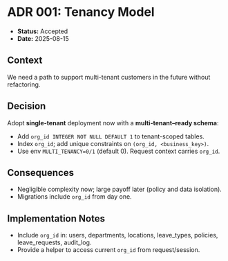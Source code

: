 # ADR 001: Tenancy Model

- **Status:** Accepted
- **Date:** 2025-08-15

## Context
We need a path to support multi-tenant customers in the future without refactoring.

## Decision
Adopt **single-tenant** deployment now with a **multi-tenant–ready schema**:
- Add `org_id INTEGER NOT NULL DEFAULT 1` to tenant-scoped tables.
- Index `org_id`; add unique constraints on `(org_id, <business_key>)`.
- Use env `MULTI_TENANCY=0/1` (default 0). Request context carries `org_id`.

## Consequences
- Negligible complexity now; large payoff later (policy and data isolation).
- Migrations include `org_id` from day one.

## Implementation Notes
- Include `org_id` in: users, departments, locations, leave_types, policies, leave_requests, audit_log.
- Provide a helper to access current `org_id` from request/session.
